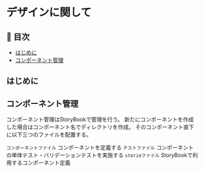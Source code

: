 # デザインに関して

## 🚀 目次

-   [はじめに](#はじめに)
-   [コンポーネント管理](#コンポーネント管理)

## はじめに

## コンポーネント管理

コンポーネント管理はStoryBookで管理を行う。
新たにコンポーネントを作成した場合はコンポーネント名でディレクトリを作成。
そのコンポーネント直下に以下三つのファイルを配置する。

`コンポーネントファイル` コンポーネントを定義する
`テストファイル` コンポーネントの単体テスト・バリデーションテストを実施する
`storieファイル` StoryBookで利用するコンポーネント定義
